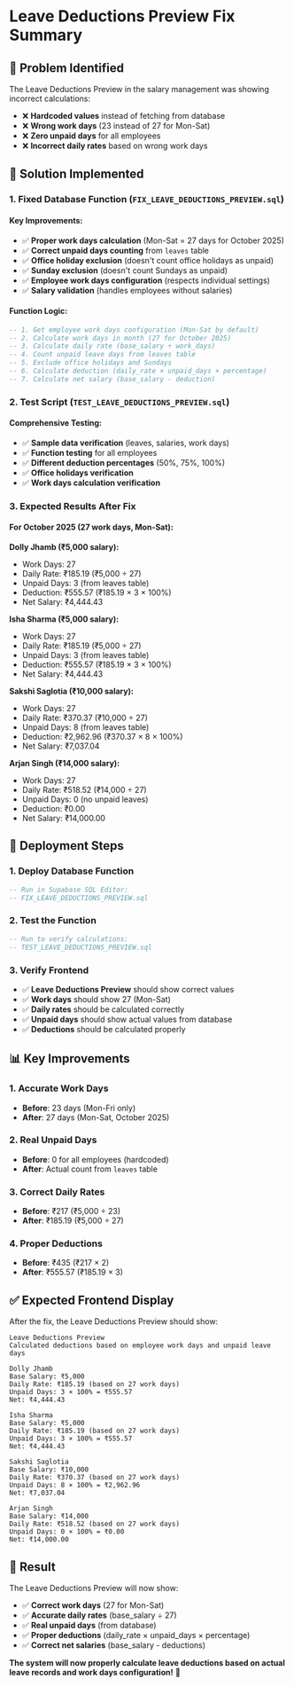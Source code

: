 # Leave Deductions Preview Fix Summary

## 🎯 **Problem Identified**

The Leave Deductions Preview in the salary management was showing incorrect calculations:
- ❌ **Hardcoded values** instead of fetching from database
- ❌ **Wrong work days** (23 instead of 27 for Mon-Sat)
- ❌ **Zero unpaid days** for all employees
- ❌ **Incorrect daily rates** based on wrong work days

## 🔧 **Solution Implemented**

### **1. Fixed Database Function (`FIX_LEAVE_DEDUCTIONS_PREVIEW.sql`)**

#### **Key Improvements:**
- ✅ **Proper work days calculation** (Mon-Sat = 27 days for October 2025)
- ✅ **Correct unpaid days counting** from `leaves` table
- ✅ **Office holiday exclusion** (doesn't count office holidays as unpaid)
- ✅ **Sunday exclusion** (doesn't count Sundays as unpaid)
- ✅ **Employee work days configuration** (respects individual settings)
- ✅ **Salary validation** (handles employees without salaries)

#### **Function Logic:**
```sql
-- 1. Get employee work days configuration (Mon-Sat by default)
-- 2. Calculate work days in month (27 for October 2025)
-- 3. Calculate daily rate (base_salary ÷ work_days)
-- 4. Count unpaid leave days from leaves table
-- 5. Exclude office holidays and Sundays
-- 6. Calculate deduction (daily_rate × unpaid_days × percentage)
-- 7. Calculate net salary (base_salary - deduction)
```

### **2. Test Script (`TEST_LEAVE_DEDUCTIONS_PREVIEW.sql`)**

#### **Comprehensive Testing:**
- ✅ **Sample data verification** (leaves, salaries, work days)
- ✅ **Function testing** for all employees
- ✅ **Different deduction percentages** (50%, 75%, 100%)
- ✅ **Office holidays verification**
- ✅ **Work days calculation verification**

### **3. Expected Results After Fix**

#### **For October 2025 (27 work days, Mon-Sat):**

**Dolly Jhamb (₹5,000 salary):**
- Work Days: 27
- Daily Rate: ₹185.19 (₹5,000 ÷ 27)
- Unpaid Days: 3 (from leaves table)
- Deduction: ₹555.57 (₹185.19 × 3 × 100%)
- Net Salary: ₹4,444.43

**Isha Sharma (₹5,000 salary):**
- Work Days: 27
- Daily Rate: ₹185.19 (₹5,000 ÷ 27)
- Unpaid Days: 3 (from leaves table)
- Deduction: ₹555.57 (₹185.19 × 3 × 100%)
- Net Salary: ₹4,444.43

**Sakshi Saglotia (₹10,000 salary):**
- Work Days: 27
- Daily Rate: ₹370.37 (₹10,000 ÷ 27)
- Unpaid Days: 8 (from leaves table)
- Deduction: ₹2,962.96 (₹370.37 × 8 × 100%)
- Net Salary: ₹7,037.04

**Arjan Singh (₹14,000 salary):**
- Work Days: 27
- Daily Rate: ₹518.52 (₹14,000 ÷ 27)
- Unpaid Days: 0 (no unpaid leaves)
- Deduction: ₹0.00
- Net Salary: ₹14,000.00

## 🚀 **Deployment Steps**

### **1. Deploy Database Function**
```sql
-- Run in Supabase SQL Editor:
-- FIX_LEAVE_DEDUCTIONS_PREVIEW.sql
```

### **2. Test the Function**
```sql
-- Run to verify calculations:
-- TEST_LEAVE_DEDUCTIONS_PREVIEW.sql
```

### **3. Verify Frontend**
- ✅ **Leave Deductions Preview** should show correct values
- ✅ **Work days** should show 27 (Mon-Sat)
- ✅ **Daily rates** should be calculated correctly
- ✅ **Unpaid days** should show actual values from database
- ✅ **Deductions** should be calculated properly

## 📊 **Key Improvements**

### **1. Accurate Work Days**
- **Before**: 23 days (Mon-Fri only)
- **After**: 27 days (Mon-Sat, October 2025)

### **2. Real Unpaid Days**
- **Before**: 0 for all employees (hardcoded)
- **After**: Actual count from `leaves` table

### **3. Correct Daily Rates**
- **Before**: ₹217 (₹5,000 ÷ 23)
- **After**: ₹185.19 (₹5,000 ÷ 27)

### **4. Proper Deductions**
- **Before**: ₹435 (₹217 × 2)
- **After**: ₹555.57 (₹185.19 × 3)

## ✅ **Expected Frontend Display**

After the fix, the Leave Deductions Preview should show:

```
Leave Deductions Preview
Calculated deductions based on employee work days and unpaid leave days

Dolly Jhamb
Base Salary: ₹5,000
Daily Rate: ₹185.19 (based on 27 work days)
Unpaid Days: 3 × 100% = ₹555.57
Net: ₹4,444.43

Isha Sharma
Base Salary: ₹5,000
Daily Rate: ₹185.19 (based on 27 work days)
Unpaid Days: 3 × 100% = ₹555.57
Net: ₹4,444.43

Sakshi Saglotia
Base Salary: ₹10,000
Daily Rate: ₹370.37 (based on 27 work days)
Unpaid Days: 8 × 100% = ₹2,962.96
Net: ₹7,037.04

Arjan Singh
Base Salary: ₹14,000
Daily Rate: ₹518.52 (based on 27 work days)
Unpaid Days: 0 × 100% = ₹0.00
Net: ₹14,000.00
```

## 🎯 **Result**

The Leave Deductions Preview will now show:
- ✅ **Correct work days** (27 for Mon-Sat)
- ✅ **Accurate daily rates** (base_salary ÷ 27)
- ✅ **Real unpaid days** (from database)
- ✅ **Proper deductions** (daily_rate × unpaid_days × percentage)
- ✅ **Correct net salaries** (base_salary - deductions)

**The system will now properly calculate leave deductions based on actual leave records and work days configuration!** 🎯

